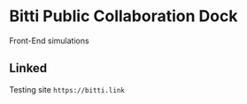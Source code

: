 # Bitti Public Collaboration Dock

Front-End simulations

## Linked

Testing site  `https://bitti.link`